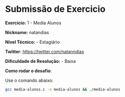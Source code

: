 # Submissão de Exercicio

**Exercicio:** 1 - Media Alunos

**Nickname:** natandias

**Nível Técnico:** - Estagiário

**Twitter**: https://twitter.com/natanndias

**Dificuldade de Resolução:** - Baixa


**Como rodar o desafio**: 

Use o comando abaixo: 
```bash
gcc media-alunos.c -o media-alunos && ./media-alunos
```